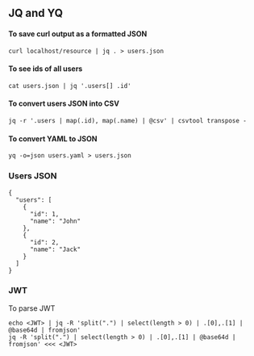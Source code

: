 ## JQ and YQ

#### To save curl output as a formatted JSON
```
curl localhost/resource | jq . > users.json 
```

#### To see ids of all users
```
cat users.json | jq '.users[] .id'
```

#### To convert users JSON into CSV
```
jq -r '.users | map(.id), map(.name) | @csv' | csvtool transpose -
```

#### To convert YAML to JSON
```
yq -o=json users.yaml > users.json
```

### Users JSON
```
{
  "users": [
    {
      "id": 1,
      "name": "John"
    },
    {
      "id": 2,
      "name": "Jack"
    }
  ]
}
```

### JWT
To parse JWT
```
echo <JWT> | jq -R 'split(".") | select(length > 0) | .[0],.[1] | @base64d | fromjson'
jq -R 'split(".") | select(length > 0) | .[0],.[1] | @base64d | fromjson' <<< <JWT>
```
